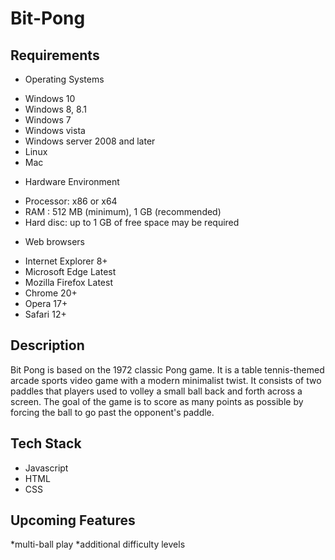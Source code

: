 # Bit-Pong

## Requirements

* Operating Systems
- Windows 10
- Windows 8, 8.1
- Windows 7
- Windows vista
- Windows server 2008 and later
- Linux
- Mac
* Hardware Environment
- Processor: x86 or x64
- RAM : 512 MB (minimum), 1 GB (recommended)
- Hard disc: up to 1 GB of free space may be required
* Web browsers
- Internet Explorer 8+ 
- Microsoft Edge Latest 
- Mozilla Firefox Latest
- Chrome 20+
- Opera 17+
- Safari 12+

## Description
Bit Pong is based on the 1972 classic Pong game. It is a table tennis-themed arcade sports video game with a modern minimalist twist. It consists of two paddles that players used to volley a small ball back and forth across a screen. The goal of the game is to score as many points as possible by forcing the ball to go past the opponent's paddle.

## Tech Stack
* Javascript
* HTML
* CSS

## Upcoming Features
*multi-ball play
*additional difficulty levels
